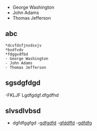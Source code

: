 - George Washington
- John Adams
- Thomas Jefferson
## abc
```
*dcvfdsfjnvdsxjv
*bvdfvdv
*fdggvdfbd
- George Washington
- John Adams
- Thomas Jefferson
```

## sgsdgfdgd
-FKLJF Lgdfgdgf.dfgdfhd

## slvsdlvbsd
- dgfdfggfgd
-[gdfgdfd](www.google.com)
-[gfddffd](www.yahoo.com)
-[gdfdfg](www.yahoo.com)

